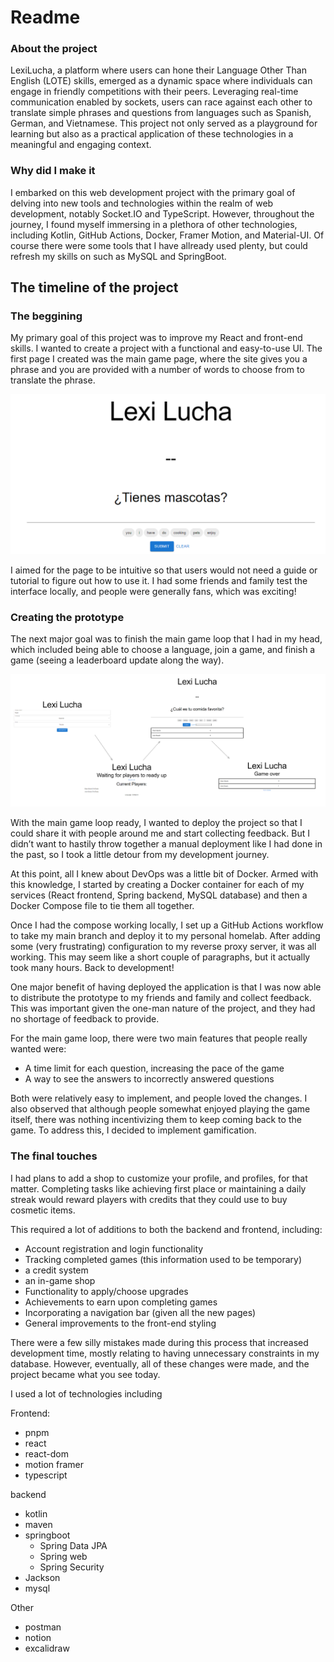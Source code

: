 # Readme

### About the project

LexiLucha, a platform where users can hone their Language Other Than English (LOTE) skills, emerged as a dynamic space where individuals can engage in friendly competitions with their peers. Leveraging real-time communication enabled by sockets, users can race against each other to translate simple phrases and questions from languages such as Spanish, German, and Vietnamese. This project not only served as a playground for learning but also as a practical application of these technologies in a meaningful and engaging context.

### Why did I make it

I embarked on this web development project with the primary goal of delving into new tools and technologies within the realm of web development, notably Socket.IO and TypeScript. However, throughout the journey, I found myself immersing in a plethora of other technologies, including Kotlin, GitHub Actions, Docker, Framer Motion, and Material-UI. Of course there were some tools that I have allready used plenty, but could refresh my skills on such as MySQL and SpringBoot.

## The timeline of the project

### The beggining

My primary goal of this project was to improve my React and front-end skills. I wanted to create a project with a functional and easy-to-use UI. The first page I created was the main game page, where the site gives you a phrase and you are provided with a number of words to choose from to translate the phrase.

![Untitled](images/Untitled.png)

I aimed for the page to be intuitive so that users would not need a guide or tutorial to figure out how to use it. I had some friends and family test the interface locally, and people were generally fans, which was exciting!

### Creating the prototype

The next major goal was to finish the main game loop that I had in my head, which included being able to choose a language, join a game, and finish a game (seeing a leaderboard update along the way).

![Untitled](images/Untitled%201.png)

With the main game loop ready, I wanted to deploy the project so that I could share it with people around me and start collecting feedback. But I didn’t want to hastily throw together a manual deployment like I had done in the past, so I took a little detour from my development journey.

At this point, all I knew about DevOps was a little bit of Docker. Armed with this knowledge, I started by creating a Docker container for each of my services (React frontend, Spring backend, MySQL database) and then a Docker Compose file to tie them all together.

Once I had the compose working locally, I set up a GitHub Actions workflow to take my main branch and deploy it to my personal homelab. After adding some (very frustrating) configuration to my reverse proxy server, it was all working. This may seem like a short couple of paragraphs, but it actually took many hours. Back to development!

One major benefit of having deployed the application is that I was now able to distribute the prototype to my friends and family and collect feedback. This was important given the one-man nature of the project, and they had no shortage of feedback to provide.

For the main game loop, there were two main features that people really wanted were:

- A time limit for each question, increasing the pace of the game
- A way to see the answers to incorrectly answered questions

Both were relatively easy to implement, and people loved the changes. I also observed that although people somewhat enjoyed playing the game itself, there was nothing incentivizing them to keep coming back to the game. To address this, I decided to implement gamification.

### The final touches

I had plans to add a shop to customize your profile, and profiles, for that matter. Completing tasks like achieving first place or maintaining a daily streak would reward players with credits that they could use to buy cosmetic items.

This required a lot of additions to both the backend and frontend, including:

- Account registration and login functionality
- Tracking completed games (this information used to be temporary)
- a credit system
- an in-game shop
- Functionality to apply/choose upgrades
- Achievements to earn upon completing games
- Incorporating a navigation bar (given all the new pages)
- General improvements to the front-end styling

There were a few silly mistakes made during this process that increased development time, mostly relating to having unnecessary constraints in my database. However, eventually, all of these changes were made, and the project became what you see today.

I used a lot of technologies including

Frontend:

- pnpm
- react
- react-dom
- motion framer
- typescript

backend

- kotlin
- maven
- springboot
    - Spring Data JPA
    - Spring web
    - Spring Security
- Jackson
- mysql

Other

- postman
- notion
- excalidraw